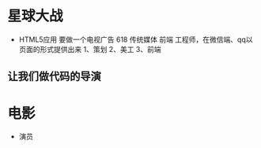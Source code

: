 # 星球大战
- HTML5应用
    要做一个电视广告 618 传统媒体
    前端 工程师，在微信端、qq以页面的形式提供出来
    1、策划
    2、美工
    3、前端

## 让我们做代码的导演


# 电影

- 演员